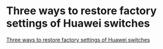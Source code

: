 # Three ways to restore factory settings of Huawei switches
[Three ways to restore factory settings of Huawei switches](https://aiwithcloud.com/2022/09/16/three_ways_to_restore_factory_settings_of_huawei_switches/)